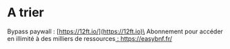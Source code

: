 # A trier

Bypass paywall : [https://12ft.io/](https://12ft.io)\
Abonnement pour accéder en illimité à des milliers de ressources[ :  https://easybnf.fr/ ](https://easybnf.fr)
